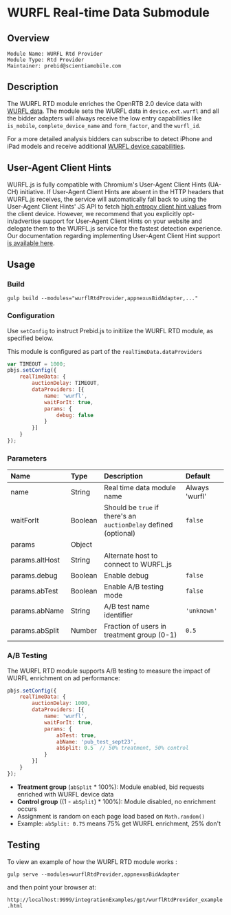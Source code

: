# WURFL Real-time Data Submodule

## Overview

    Module Name: WURFL Rtd Provider
    Module Type: Rtd Provider
    Maintainer: prebid@scientiamobile.com

## Description

The WURFL RTD module enriches the OpenRTB 2.0 device data with [WURFL data](https://www.scientiamobile.com/wurfl-js-business-edition-at-the-intersection-of-javascript-and-enterprise/).
The module sets the WURFL data in `device.ext.wurfl` and all the bidder adapters will always receive the low entry capabilities like `is_mobile`, `complete_device_name` and `form_factor`, and the `wurfl_id`.

For a more detailed analysis bidders can subscribe to detect iPhone and iPad models and receive additional [WURFL device capabilities](https://www.scientiamobile.com/capabilities/?products%5B%5D=wurfl-js).

## User-Agent Client Hints

WURFL.js is fully compatible with Chromium's User-Agent Client Hints (UA-CH) initiative. If User-Agent Client Hints are absent in the HTTP headers that WURFL.js receives, the service will automatically fall back to using the User-Agent Client Hints' JS API to fetch [high entropy client hint values](https://wicg.github.io/ua-client-hints/#getHighEntropyValues) from the client device. However, we recommend that you explicitly opt-in/advertise support for User-Agent Client Hints on your website and delegate them to the WURFL.js service for the fastest detection experience. Our documentation regarding implementing User-Agent Client Hint support [is available here](https://docs.scientiamobile.com/guides/implementing-useragent-clienthints).

## Usage

### Build
```
gulp build --modules="wurflRtdProvider,appnexusBidAdapter,..."
```

### Configuration

Use `setConfig` to instruct Prebid.js to initilize the WURFL RTD module, as specified below.

This module is configured as part of the `realTimeData.dataProviders`

```javascript
var TIMEOUT = 1000;
pbjs.setConfig({
    realTimeData: {
        auctionDelay: TIMEOUT,
        dataProviders: [{
            name: 'wurfl',
            waitForIt: true,
            params: {
                debug: false
            }
        }]
    }
});
```

### Parameters

| Name                      | Type          | Description                                                      | Default           |
| :------------------------ | :------------ | :--------------------------------------------------------------- |:----------------- |
| name                      | String        | Real time data module name                                       | Always 'wurfl'    |
| waitForIt                 | Boolean       | Should be `true` if there's an `auctionDelay` defined (optional) | `false`           |
| params                    | Object        |                                                                  |                   |
| params.altHost            | String        | Alternate host to connect to WURFL.js                            |                   |
| params.debug              | Boolean       | Enable debug                                                     | `false`           |
| params.abTest             | Boolean       | Enable A/B testing mode                                          | `false`           |
| params.abName             | String        | A/B test name identifier                                         | `'unknown'`       |
| params.abSplit            | Number        | Fraction of users in treatment group (0-1)                       | `0.5`             |

### A/B Testing

The WURFL RTD module supports A/B testing to measure the impact of WURFL enrichment on ad performance:

```javascript
pbjs.setConfig({
    realTimeData: {
        auctionDelay: 1000,
        dataProviders: [{
            name: 'wurfl',
            waitForIt: true,
            params: {
                abTest: true,
                abName: 'pub_test_sept23',
                abSplit: 0.5  // 50% treatment, 50% control
            }
        }]
    }
});
```

- **Treatment group** (`abSplit` * 100%): Module enabled, bid requests enriched with WURFL device data
- **Control group** ((1 - `abSplit`) * 100%): Module disabled, no enrichment occurs
- Assignment is random on each page load based on `Math.random()`
- Example: `abSplit: 0.75` means 75% get WURFL enrichment, 25% don't

## Testing

To view an example of how the WURFL RTD module works :

`gulp serve --modules=wurflRtdProvider,appnexusBidAdapter`

and then point your browser at:

`http://localhost:9999/integrationExamples/gpt/wurflRtdProvider_example.html`
